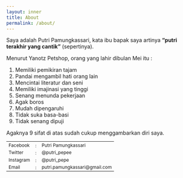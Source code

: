 ```yaml
---
layout: inner
title: About
permalink: /about/
---
```


<div id="regard" class="text-right"></div>

Saya adalah Putri Pamungkassari, kata ibu bapak saya artinya
**“putri terakhir yang cantik”** (sepertinya).

<div class="row">
    <div class="col-sm-10 col-sm-offset-1">
        Menurut Yanotz Petshop, orang yang lahir dibulan Mei itu :
        <ol>
            <li>
                Memiliki pemikiran tajam
            </li>
            <li>
                Pandai mengambil hati orang lain
            </li>
            <li>
                Mencintai literatur dan seni
            </li>
            <li>
                Memiliki imajinasi yang tinggi
            </li>
            <li>
                Senang menunda pekerjaan
            </li>
            <li>
                Agak boros
            </li>
            <li>
                Mudah dipengaruhi
            </li>
            <li>
                Tidak suka basa-basi
            </li>
            <li>
                Tidak senang dipuji
            </li>
        </ol>
    </div>
</div>

Agaknya 9 sifat di atas sudah cukup menggambarkan diri saya.

<div class="visible-xs">
    <table style="font-size: 12px;">
        <tr>
            <td>Facebook</td>
            <td style="padding: 0 8px;">:</td>
            <td>Putri Pamungkassari</td>
        </tr>
        <tr>
            <td>Twitter</td>
            <td style="padding: 0 8px;">:</td>
            <td>@putri_pepee</td>
        </tr>
        <tr>
            <td>Instagram</td>
            <td style="padding: 0 8px;">:</td>
            <td>@putri_pepe</td>
        </tr>
        <tr>
            <td>Email</td>
            <td style="padding: 0 8px;">:</td>
            <td>putri.pamungkassari@gmail.com</td>
        </tr>
    </table>
</div>
<div style="position: relative;" class="hidden-xs">
    <div class="social-buttons">
        <a
            href="https://www.facebook.com/putripepee"
            class="social-button facebook"
            target="_blank"
        >
            <i class="fa fa-facebook"></i>
        </a>
        <a
            href="https://twitter.com/putri_pepee"
            class="social-button twitter"
            target="_blank"
        >
            <i class="fa fa-twitter"></i>
        </a>
        <a
            href="https://twitter.com/putri_pepee"
            class="social-button instagram"
            target="_blank"
        >
            <i class="fa fa-instagram"></i>
        </a>
        <a
            href="https://plus.google.com/115108173932542101935"
            class="social-button google"
            target="_blank"
        >
            <i class="fa fa-google"></i>
        </a>
    </div>
</div>

<script>
    $(function() {
        var index = 0;
        var regards = [
            'Assalamualaikum',
            'السلام عليكم',
            '<i>as-salāmu \'alaykum</i>',
        ];
        function showRegard() {
            $("#regard").html(regards[index]);
            index++;
            if (index >= regards.length) {
                index = 0;
            }
        };
        showRegard();
        setInterval(showRegard, 5000);
    });
</script>

